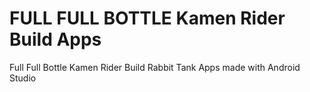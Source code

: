 # FULL FULL BOTTLE Kamen Rider Build Apps
Full Full Bottle Kamen Rider Build Rabbit Tank Apps made with Android Studio

